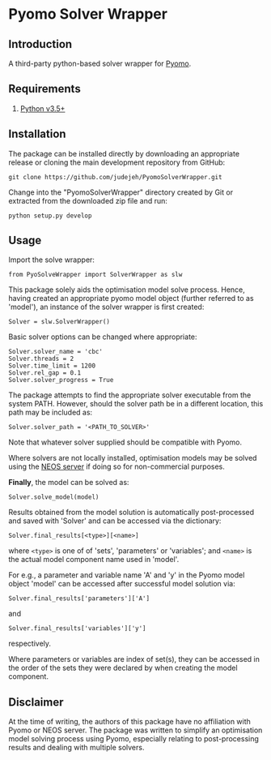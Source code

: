 # Pyomo Solver Wrapper

## Introduction

A third-party python-based solver wrapper for [Pyomo](http://www.pyomo.org/about).

## Requirements
1. [Python v3.5+](https://www.python.org/downloads/release/python-370/) 

## Installation

The package can be installed directly by downloading an appropriate release or cloning the main development repository from GitHub:
```
git clone https://github.com/judejeh/PyomoSolverWrapper.git
```

Change into the "PyomoSolverWrapper" directory created by Git or extracted from the downloaded zip file and run:
```
python setup.py develop
```

## Usage
Import the solve wrapper:
```
from PyoSolveWrapper import SolverWrapper as slw 
```
This package solely aids the optimisation model solve process. Hence, having created an appropriate pyomo model object (further referred to as 'model'), an instance of the solver wrapper is first created:
```
Solver = slw.SolverWrapper()
```
Basic solver options can be changed where appropriate:
```
Solver.solver_name = 'cbc'
Solver.threads = 2
Solver.time_limit = 1200
Solver.rel_gap = 0.1
Solver.solver_progress = True
```
The package attempts to find the appropriate solver executable from the system PATH. However, should the solver path be in a different location, this path may be included as:
``` 
Solver.solver_path = '<PATH_TO_SOLVER>'
```
Note that whatever solver supplied should be compatible with Pyomo.

Where solvers are not locally installed, optimisation models may be solved using the [NEOS server](https://neos-server.org/neos/) if doing so for non-commercial purposes.

**Finally**, the model can be solved as:
```
Solver.solve_model(model)
```

Results obtained from the model solution is automatically post-processed and saved with 'Solver' and can be accessed via the dictionary:
``` 
Solver.final_results[<type>][<name>]
```
where `<type>` is one of of 'sets', 'parameters' or 'variables'; and `<name>` is the actual model component name used in 'model'.

For e.g., a parameter and variable name 'A' and 'y' in the Pyomo model object 'model' can be accessed after successful model solution via:
``` 
Solver.final_results['parameters']['A']
```
and
``` 
Solver.final_results['variables']['y']
```
respectively.

Where parameters or variables are index of set(s), they can be accessed in the order of the sets they were declared by when creating the model component.

## Disclaimer
At the time of writing, the authors of this package have no affiliation with Pyomo or NEOS server. The package was written to simplify an optimisation model solving process using Pyomo, especially relating to post-processing results and dealing with multiple solvers.